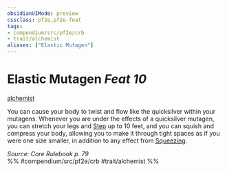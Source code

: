 ```yaml
---
obsidianUIMode: preview
cssclass: pf2e,pf2e-feat
tags:
- compendium/src/pf2e/crb
- trait/alchemist
aliases: ["Elastic Mutagen"]
---
```

# Elastic Mutagen  *Feat 10*  
[alchemist](../../rules/traits/alchemist.md)  


You can cause your body to twist and flow like the quicksilver within your mutagens. Whenever you are under the effects of a quicksilver mutagen, you can stretch your legs and [Step](../../rules/actions/step.md) up to 10 feet, and you can squish and compress your body, allowing you to make it through tight spaces as if you were one size smaller, in addition to any effect from [Squeezing](../../rules/actions/squeeze.md).

*Source: Core Rulebook p. 79*  
%% #compendium/src/pf2e/crb #trait/alchemist %%